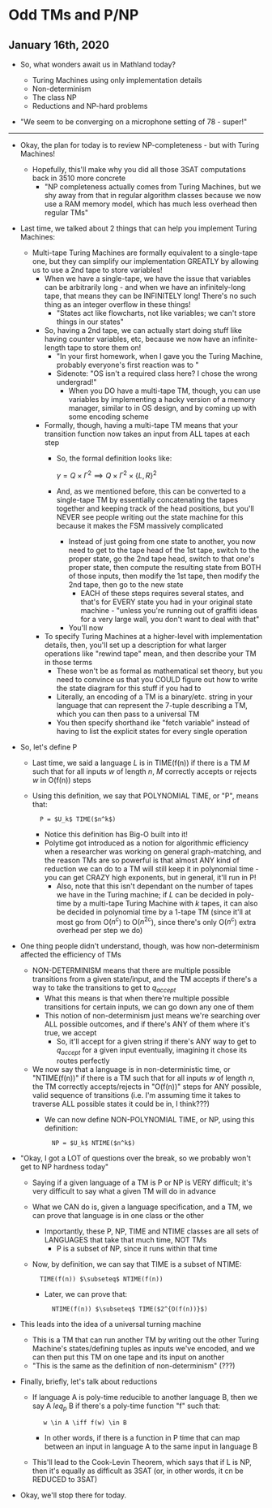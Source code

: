 # Odd TMs and P/NP

## January 16th, 2020

- So, what wonders await us in Mathland today?
    - Turing Machines using only implementation details
    - Non-determinism
    - The class NP
    - Reductions and NP-hard problems

- "We seem to be converging on a microphone setting of 78 - super!"

--------------------------------------------------------------------------------

- Okay, the plan for today is to review NP-completeness - but with Turing Machines!
    - Hopefully, this'll make why you did all those 3SAT computations back in 3510 more concrete
        - "NP completeness actually comes from Turing Machines, but we shy away from that in regular algorithm classes because we now use a RAM memory model, which has much less overhead then regular TMs"

- Last time, we talked about 2 things that can help you implement Turing Machines:
    - Multi-tape Turing Machines are formally equivalent to a single-tape one, but they can simplify our implementation GREATLY by allowing us to use a 2nd tape to store variables!
        - When we have a single-tape, we have the issue that variables can be arbitrarily long - and when we have an infinitely-long tape, that means they can be INFINITELY long! There's no such thing as an integer overflow in these things!
            - "States act like flowcharts, not like variables; we can't store things in our states"
        - So, having a 2nd tape, we can actually start doing stuff like having counter variables, etc, because we now have an infinite-length tape to store them on!
            - "In your first homework, when I gave you the Turing Machine, probably everyone's first reaction was to "
            - Sidenote: "OS isn't a required class here? I chose the wrong undergrad!"
                - When you DO have a multi-tape TM, though, you can use variables by implementing a hacky version of a memory manager, similar to in OS design, and by coming up with some encoding scheme
        - Formally, though, having a multi-tape TM means that your transition function now takes an input from ALL tapes at each step
            - So, the formal definition looks like:

                $\gamma = Q \times \Gamma^2 \implies Q \times \Gamma^2 \times \{L,R\}^2$

            - And, as we mentioned before, this can be converted to a single-tape TM by essentially concatenating the tapes together and keeping track of the head positions, but you'll NEVER see people writing out the state machine for this because it makes the FSM massively complicated
                - Instead of just going from one state to another, you now need to get to the tape head of the 1st tape, switch to the proper state, go the 2nd tape head, switch to that one's proper state, then compute the resulting state from BOTH of those inputs, then modify the 1st tape, then modify the 2nd tape, then go to the new state
                    - EACH of these steps requires several states, and that's for EVERY state you had in your original state machine - "unless you're running out of graffiti ideas for a very large wall, you don't want to deal with that"
                - You'll now
        - To specify Turing Machines at a higher-level with implementation details, then, you'll set up a description for what larger operations like "rewind tape" mean, and then describe your TM in those terms
            - These won't be as formal as mathematical set theory, but you need to convince us that you COULD figure out how to write the state diagram for this stuff if you had to
            - Literally, an encoding of a TM is a binary/etc. string in your language that can represent the 7-tuple describing a TM, which you can then pass to a universal TM
            - You then specify shorthand ike "fetch variable" instead of having to list the explicit states for every single operation

- So, let's define P
    - Last time, we said a language $L$ is in TIME(f(n)) if there is a TM $M$ such that for all inputs $w$ of length $n$, $M$ correctly accepts or rejects $w$ in O(f(n)) steps
    - Using this definition, we say that POLYNOMIAL TIME, or "P", means that:

            P = $U_k$ TIME($n^k$)

        - Notice this definition has Big-O built into it!
        - Polytime got introduced as a notion for algorithmic efficiency when a researcher was working on general graph-matching, and the reason TMs are so powerful is that almost ANY kind of reduction we can do to a TM will still keep it in polynomial time - you can get CRAZY high exponents, but in general, it'll run in P!
            - Also, note that this isn't dependant on the number of tapes we have in the Turing machine; if $L$ can be decided in poly-time by a multi-tape Turing Machine with $k$ tapes, it can also be decided in polynomial time by a 1-tape TM (since it'll at most go from O($n^c$) to O($n^{2c}$), since there's only O($n^c$) extra overhead per step we do)

- One thing people didn't understand, though, was how non-determinism affected the efficiency of TMs
    - NON-DETERMINISM means that there are multiple possible transitions from a given state/input, and the TM accepts if there's a way to take the transitions to get to $q_{accept}$
        - What this means is that when there're multiple possible transitions for certain inputs, we can go down any one of them
        - This notion of non-determinism just means we're searching over ALL possible outcomes, and if there's ANY of them where it's true, we accept
            - So, it'll accept for a given string if there's ANY way to get to $q_{accept}$ for a given input eventually, imagining it chose its routes perfectly
    - We now say that a language is in non-deterministic time, or "NTIME(f(n))" if there is a TM such that for all inputs $w$ of length $n$, the TM correctly accepts/rejects in "O(f(n))" steps for ANY possible, valid sequence of transitions (i.e. I'm assuming time it takes to traverse ALL possible states it could be in, I think???)
        - We can now define NON-POLYNOMIAL TIME, or NP, using this definition:

                NP = $U_k$ NTIME($n^k$)

- "Okay, I got a LOT of questions over the break, so we probably won't get to NP hardness today"
    - Saying if a given language of a TM is P or NP is VERY difficult; it's very difficult to say what a given TM will do in advance
    - What we CAN do is, given a language specification, and a TM, we can prove that language is in one class or the other
        - Importantly, these P, NP, TIME and NTIME classes are all sets of LANGUAGES that take that much time, NOT TMs
            - P is a subset of NP, since it runs within that time
    - Now, by definition, we can say that TIME is a subset of NTIME:

            TIME(f(n)) $\subseteq$ NTIME(f(n))

        - Later, we can prove that:

                NTIME(f(n)) $\subseteq$ TIME($2^{O(f(n))}$)

- This leads into the idea of a universal turning machine
    - This is a TM that can run another TM by writing out the other Turing Machine's states/defining tuples as inputs we've encoded, and we can then put this TM on one tape and its input on another
    - "This is the same as the definition of non-determinism" (???)

- Finally, briefly, let's talk about reductions
    - If language A is poly-time reducible to another language B, then we say A $leq_{p}$ B if there's a poly-time function "f" such that:

             w \in A \iff f(w) \in B

        - In other words, if there is a function in P time that can map between an input in language A to the same input in language B
    - This'll lead to the Cook-Levin Theorem, which says that if L is NP, then it's equally as difficult as 3SAT (or, in other words, it cn be REDUCED to 3SAT)

- Okay, we'll stop there for today.